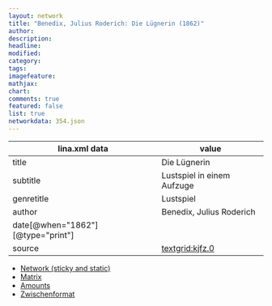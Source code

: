 ```yaml
---
layout: network
title: "Benedix, Julius Roderich: Die Lügnerin (1862)"
author:
description:
headline:
modified:
category:
tags:
imagefeature: 
mathjax: 
chart: 
comments: true
featured: false
list: true
networkdata: 354.json
---
```

lina.xml data  | value
------------- | -------------
title|Die Lügnerin
subtitle|Lustspiel in einem Aufzuge
genretitle|Lustspiel
author|Benedix, Julius Roderich
date[@when="1862"][@type="print"]|
source|[textgrid:kjfz.0](https://textgridlab.org/1.0/tgcrud-public/rest/textgrid:kjfz.0/data)



* [Network (sticky and static)](/network354)
* [Matrix](/matrix354)
* [Amounts](/amount354)
* [Zwischenformat](/lina354 )
